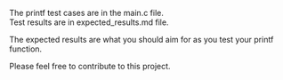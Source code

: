 The printf test cases are in the main.c file.  
Test results are in expected_results.md file.  

The expected results are what you should aim for as you test your printf function.  

Please feel free to contribute to this project.
